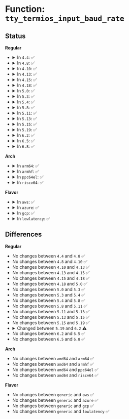 # Function: <code>tty_termios_input_baud_rate</code>

## Status
<b>Regular</b>
<ul>
<li>
<details>
<summary>In <code>4.4</code>: ✅</summary>

```c
speed_t tty_termios_input_baud_rate(struct ktermios *termios);
```

**Collision:** Unique Global

**Inline:** No

**Transformation:** False

**Instances:**

```
In drivers/tty/tty_ioctl.c (ffffffff814e81b0)
Location: drivers/tty/tty_ioctl.c:349
Inline: False
Direct callers:
  - drivers/tty/tty_io.c:tty_init_termios
  - drivers/tty/tty_ldisc.c:tty_ldisc_hangup
```
**Symbols:**

```
ffffffff814e81b0-ffffffff814e822f: tty_termios_input_baud_rate (STB_GLOBAL)
```
</details>
</li>
<li>
<details>
<summary>In <code>4.8</code>: ✅</summary>

```c
speed_t tty_termios_input_baud_rate(struct ktermios *termios);
```

**Collision:** Unique Global

**Inline:** No

**Transformation:** False

**Instances:**

```
In drivers/tty/tty_ioctl.c (ffffffff81539300)
Location: drivers/tty/tty_ioctl.c:344
Inline: False
Direct callers:
  - drivers/tty/tty_io.c:tty_init_termios
  - drivers/tty/tty_ldisc.c:tty_ldisc_hangup
```
**Symbols:**

```
ffffffff81539300-ffffffff8153937b: tty_termios_input_baud_rate (STB_GLOBAL)
```
</details>
</li>
<li>
<details>
<summary>In <code>4.10</code>: ✅</summary>

```c
speed_t tty_termios_input_baud_rate(struct ktermios *termios);
```

**Collision:** Unique Global

**Inline:** No

**Transformation:** False

**Instances:**

```
In drivers/tty/tty_ioctl.c (ffffffff81565a10)
Location: drivers/tty/tty_ioctl.c:344
Inline: False
Direct callers:
  - drivers/tty/tty_io.c:tty_init_termios
  - drivers/tty/tty_ldisc.c:tty_ldisc_hangup
```
**Symbols:**

```
ffffffff81565a10-ffffffff81565a8b: tty_termios_input_baud_rate (STB_GLOBAL)
```
</details>
</li>
<li>
<details>
<summary>In <code>4.13</code>: ✅</summary>

```c
speed_t tty_termios_input_baud_rate(struct ktermios *termios);
```

**Collision:** Unique Global

**Inline:** No

**Transformation:** False

**Instances:**

```
In drivers/tty/tty_baudrate.c (ffffffff8157ca80)
Location: drivers/tty/tty_baudrate.c:95
Inline: False
Direct callers:
  - drivers/tty/tty_io.c:tty_init_termios
  - drivers/tty/tty_ldisc.c:tty_ldisc_hangup
```
**Symbols:**

```
ffffffff8157ca80-ffffffff8157cafb: tty_termios_input_baud_rate (STB_GLOBAL)
```
</details>
</li>
<li>
<details>
<summary>In <code>4.15</code>: ✅</summary>

```c
speed_t tty_termios_input_baud_rate(struct ktermios *termios);
```

**Collision:** Unique Global

**Inline:** No

**Transformation:** False

**Instances:**

```
In drivers/tty/tty_baudrate.c (ffffffff815e15a0)
Location: drivers/tty/tty_baudrate.c:96
Inline: False
Direct callers:
  - drivers/tty/tty_io.c:tty_init_termios
  - drivers/tty/tty_ldisc.c:tty_ldisc_hangup
```
**Symbols:**

```
ffffffff815e15a0-ffffffff815e161b: tty_termios_input_baud_rate (STB_GLOBAL)
```
</details>
</li>
<li>
<details>
<summary>In <code>4.18</code>: ✅</summary>

```c
speed_t tty_termios_input_baud_rate(struct ktermios *termios);
```

**Collision:** Unique Global

**Inline:** No

**Transformation:** False

**Instances:**

```
In drivers/tty/tty_baudrate.c (ffffffff8161a820)
Location: drivers/tty/tty_baudrate.c:96
Inline: False
Direct callers:
  - drivers/tty/tty_io.c:tty_init_termios
  - drivers/tty/tty_ldisc.c:tty_ldisc_hangup
```
**Symbols:**

```
ffffffff8161a820-ffffffff8161a89b: tty_termios_input_baud_rate (STB_GLOBAL)
```
</details>
</li>
<li>
<details>
<summary>In <code>5.0</code>: ✅</summary>

```c
speed_t tty_termios_input_baud_rate(struct ktermios *termios);
```

**Collision:** Unique Global

**Inline:** No

**Transformation:** False

**Instances:**

```
In drivers/tty/tty_baudrate.c (ffffffff81637aa0)
Location: drivers/tty/tty_baudrate.c:96
Inline: False
Direct callers:
  - drivers/tty/tty_io.c:tty_init_termios
  - drivers/tty/tty_ldisc.c:tty_ldisc_hangup
```
**Symbols:**

```
ffffffff81637aa0-ffffffff81637b03: tty_termios_input_baud_rate (STB_GLOBAL)
```
</details>
</li>
<li>
<details>
<summary>In <code>5.3</code>: ✅</summary>

```c
speed_t tty_termios_input_baud_rate(struct ktermios *termios);
```

**Collision:** Unique Global

**Inline:** No

**Transformation:** False

**Instances:**

```
In drivers/tty/tty_baudrate.c (ffffffff8166bd70)
Location: drivers/tty/tty_baudrate.c:96
Inline: False
Direct callers:
  - drivers/tty/tty_io.c:tty_init_termios
  - drivers/tty/tty_ldisc.c:tty_ldisc_hangup
```
**Symbols:**

```
ffffffff8166bd70-ffffffff8166bddb: tty_termios_input_baud_rate (STB_GLOBAL)
```
</details>
</li>
<li>
<details>
<summary>In <code>5.4</code>: ✅</summary>

```c
speed_t tty_termios_input_baud_rate(struct ktermios *termios);
```

**Collision:** Unique Global

**Inline:** No

**Transformation:** False

**Instances:**

```
In drivers/tty/tty_baudrate.c (ffffffff8168e3e0)
Location: drivers/tty/tty_baudrate.c:96
Inline: False
Direct callers:
  - drivers/tty/tty_io.c:tty_init_termios
  - drivers/tty/tty_ldisc.c:tty_ldisc_hangup
```
**Symbols:**

```
ffffffff8168e3e0-ffffffff8168e44b: tty_termios_input_baud_rate (STB_GLOBAL)
```
</details>
</li>
<li>
<details>
<summary>In <code>5.8</code>: ✅</summary>

```c
speed_t tty_termios_input_baud_rate(struct ktermios *termios);
```

**Collision:** Unique Global

**Inline:** No

**Transformation:** False

**Instances:**

```
In drivers/tty/tty_baudrate.c (ffffffff817406a0)
Location: drivers/tty/tty_baudrate.c:92
Inline: False
Direct callers:
  - drivers/tty/tty_io.c:tty_init_termios
  - drivers/tty/tty_ldisc.c:tty_ldisc_hangup
```
**Symbols:**

```
ffffffff817406a0-ffffffff81740718: tty_termios_input_baud_rate (STB_GLOBAL)
```
</details>
</li>
<li>
<details>
<summary>In <code>5.11</code>: ✅</summary>

```c
speed_t tty_termios_input_baud_rate(struct ktermios *termios);
```

**Collision:** Unique Global

**Inline:** No

**Transformation:** False

**Instances:**

```
In drivers/tty/tty_baudrate.c (ffffffff8175c5d0)
Location: drivers/tty/tty_baudrate.c:92
Inline: False
Direct callers:
  - drivers/tty/tty_io.c:tty_init_termios
  - drivers/tty/tty_ldisc.c:tty_ldisc_hangup
```
**Symbols:**

```
ffffffff8175c5d0-ffffffff8175c648: tty_termios_input_baud_rate (STB_GLOBAL)
```
</details>
</li>
<li>
<details>
<summary>In <code>5.13</code>: ✅</summary>

```c
speed_t tty_termios_input_baud_rate(struct ktermios *termios);
```

**Collision:** Unique Global

**Inline:** No

**Transformation:** False

**Instances:**

```
In drivers/tty/tty_baudrate.c (ffffffff81740470)
Location: drivers/tty/tty_baudrate.c:93
Inline: False
Direct callers:
  - drivers/tty/tty_io.c:tty_init_termios
  - drivers/tty/tty_ldisc.c:tty_ldisc_hangup
```
**Symbols:**

```
ffffffff81740470-ffffffff817404d3: tty_termios_input_baud_rate (STB_GLOBAL)
```
</details>
</li>
<li>
<details>
<summary>In <code>5.15</code>: ✅</summary>

```c
speed_t tty_termios_input_baud_rate(struct ktermios *termios);
```

**Collision:** Unique Global

**Inline:** No

**Transformation:** False

**Instances:**

```
In drivers/tty/tty_baudrate.c (ffffffff817c0c60)
Location: drivers/tty/tty_baudrate.c:93
Inline: False
Direct callers:
  - drivers/tty/tty_io.c:tty_init_termios
  - drivers/tty/tty_ldisc.c:tty_ldisc_hangup
```
**Symbols:**

```
ffffffff817c0c60-ffffffff817c0ce2: tty_termios_input_baud_rate (STB_GLOBAL)
```
</details>
</li>
<li>
<details>
<summary>In <code>5.19</code>: ✅</summary>

```c
speed_t tty_termios_input_baud_rate(struct ktermios *termios);
```

**Collision:** Unique Global

**Inline:** No

**Transformation:** False

**Instances:**

```
In drivers/tty/tty_baudrate.c (ffffffff818fd590)
Location: drivers/tty/tty_baudrate.c:92
Inline: False
Direct callers:
  - drivers/tty/tty_io.c:tty_init_termios
  - drivers/tty/tty_ioctl.c:set_termios
  - drivers/tty/tty_ldisc.c:tty_ldisc_hangup
```
**Symbols:**

```
ffffffff818fd590-ffffffff818fd642: tty_termios_input_baud_rate (STB_GLOBAL)
```
</details>
</li>
<li>
<details>
<summary>In <code>6.2</code>: ✅</summary>

```c
speed_t tty_termios_input_baud_rate(const struct ktermios *termios);
```

**Collision:** Unique Global

**Inline:** No

**Transformation:** False

**Instances:**

```
In drivers/tty/tty_baudrate.c (ffffffff81a570c0)
Location: drivers/tty/tty_baudrate.c:88
Inline: False
Direct callers:
  - drivers/tty/tty_io.c:tty_init_termios
  - drivers/tty/tty_ioctl.c:set_termios
  - drivers/tty/tty_ldisc.c:tty_ldisc_hangup
```
**Symbols:**

```
ffffffff81a570c0-ffffffff81a571ac: tty_termios_input_baud_rate (STB_GLOBAL)
```
</details>
</li>
<li>
<details>
<summary>In <code>6.5</code>: ✅</summary>

```c
speed_t tty_termios_input_baud_rate(const struct ktermios *termios);
```

**Collision:** Unique Global

**Inline:** No

**Transformation:** False

**Instances:**

```
In drivers/tty/tty_baudrate.c (ffffffff81aa16a0)
Location: drivers/tty/tty_baudrate.c:88
Inline: False
Direct callers:
  - drivers/tty/tty_io.c:tty_init_termios
  - drivers/tty/tty_ioctl.c:set_termios
  - drivers/tty/tty_ldisc.c:tty_ldisc_hangup
```
**Symbols:**

```
ffffffff81aa16a0-ffffffff81aa178c: tty_termios_input_baud_rate (STB_GLOBAL)
```
</details>
</li>
<li>
<details>
<summary>In <code>6.8</code>: ✅</summary>

```c
speed_t tty_termios_input_baud_rate(const struct ktermios *termios);
```

**Collision:** Unique Global

**Inline:** No

**Transformation:** False

**Instances:**

```
In drivers/tty/tty_baudrate.c (ffffffff81af4100)
Location: drivers/tty/tty_baudrate.c:88
Inline: False
Direct callers:
  - drivers/tty/tty_io.c:tty_init_termios
  - drivers/tty/tty_ioctl.c:set_termios
  - drivers/tty/tty_ldisc.c:tty_ldisc_hangup
```
**Symbols:**

```
ffffffff81af4100-ffffffff81af41ec: tty_termios_input_baud_rate (STB_GLOBAL)
```
</details>
</li>
</ul>
<b>Arch</b>
<ul>
<li>
<details>
<summary>In <code>arm64</code>: ✅</summary>

```c
speed_t tty_termios_input_baud_rate(struct ktermios *termios);
```

**Collision:** Unique Global

**Inline:** No

**Transformation:** False

**Instances:**

```
In drivers/tty/tty_baudrate.c (ffff80001085f910)
Location: drivers/tty/tty_baudrate.c:96
Inline: False
Direct callers:
  - drivers/tty/tty_io.c:tty_init_termios
  - drivers/tty/tty_ldisc.c:tty_ldisc_hangup
```
**Symbols:**

```
ffff80001085f910-ffff80001085f9d0: tty_termios_input_baud_rate (STB_GLOBAL)
```
</details>
</li>
<li>
<details>
<summary>In <code>armhf</code>: ✅</summary>

```c
speed_t tty_termios_input_baud_rate(struct ktermios *termios);
```

**Collision:** Unique Global

**Inline:** No

**Transformation:** False

**Instances:**

```
In drivers/tty/tty_baudrate.c (c0966c08)
Location: drivers/tty/tty_baudrate.c:96
Inline: False
Direct callers:
  - drivers/tty/tty_io.c:tty_init_termios
  - drivers/tty/tty_ldisc.c:tty_ldisc_hangup
```
**Symbols:**

```
c0966c08-c0966c88: tty_termios_input_baud_rate (STB_GLOBAL)
```
</details>
</li>
<li>
<details>
<summary>In <code>ppc64el</code>: ✅</summary>

```c
speed_t tty_termios_input_baud_rate(struct ktermios *termios);
```

**Collision:** Unique Global

**Inline:** No

**Transformation:** False

**Instances:**

```
In drivers/tty/tty_baudrate.c (c0000000008fed50)
Location: drivers/tty/tty_baudrate.c:96
Inline: False
Direct callers:
  - drivers/tty/tty_io.c:tty_init_termios
  - drivers/tty/tty_io.c:tty_init_termios
  - drivers/tty/tty_ldisc.c:tty_ldisc_hangup
```
**Symbols:**

```
c0000000008fed50-c0000000008fee08: tty_termios_input_baud_rate (STB_GLOBAL)
```
</details>
</li>
<li>
<details>
<summary>In <code>riscv64</code>: ✅</summary>

```c
speed_t tty_termios_input_baud_rate(struct ktermios *termios);
```

**Collision:** Unique Global

**Inline:** No

**Transformation:** False

**Instances:**

```
In drivers/tty/tty_baudrate.c (ffffffe000537bc4)
Location: drivers/tty/tty_baudrate.c:96
Inline: False
Direct callers:
  - drivers/tty/tty_io.c:tty_init_termios
  - drivers/tty/tty_ldisc.c:tty_ldisc_hangup
```
**Symbols:**

```
ffffffe000537bc4-ffffffe000537c6c: tty_termios_input_baud_rate (STB_GLOBAL)
```
</details>
</li>
</ul>
<b>Flavor</b>
<ul>
<li>
<details>
<summary>In <code>aws</code>: ✅</summary>

```c
speed_t tty_termios_input_baud_rate(struct ktermios *termios);
```

**Collision:** Unique Global

**Inline:** No

**Transformation:** False

**Instances:**

```
In drivers/tty/tty_baudrate.c (ffffffff81653e60)
Location: drivers/tty/tty_baudrate.c:96
Inline: False
Direct callers:
  - drivers/tty/tty_io.c:tty_init_termios
  - drivers/tty/tty_ldisc.c:tty_ldisc_hangup
```
**Symbols:**

```
ffffffff81653e60-ffffffff81653ecb: tty_termios_input_baud_rate (STB_GLOBAL)
```
</details>
</li>
<li>
<details>
<summary>In <code>azure</code>: ✅</summary>

```c
speed_t tty_termios_input_baud_rate(struct ktermios *termios);
```

**Collision:** Unique Global

**Inline:** No

**Transformation:** False

**Instances:**

```
In drivers/tty/tty_baudrate.c (ffffffff81634240)
Location: drivers/tty/tty_baudrate.c:96
Inline: False
Direct callers:
  - drivers/tty/tty_io.c:tty_init_termios
  - drivers/tty/tty_ldisc.c:tty_ldisc_hangup
```
**Symbols:**

```
ffffffff81634240-ffffffff816342ab: tty_termios_input_baud_rate (STB_GLOBAL)
```
</details>
</li>
<li>
<details>
<summary>In <code>gcp</code>: ✅</summary>

```c
speed_t tty_termios_input_baud_rate(struct ktermios *termios);
```

**Collision:** Unique Global

**Inline:** No

**Transformation:** False

**Instances:**

```
In drivers/tty/tty_baudrate.c (ffffffff81682220)
Location: drivers/tty/tty_baudrate.c:96
Inline: False
Direct callers:
  - drivers/tty/tty_io.c:tty_init_termios
  - drivers/tty/tty_ldisc.c:tty_ldisc_hangup
```
**Symbols:**

```
ffffffff81682220-ffffffff8168228b: tty_termios_input_baud_rate (STB_GLOBAL)
```
</details>
</li>
<li>
<details>
<summary>In <code>lowlatency</code>: ✅</summary>

```c
speed_t tty_termios_input_baud_rate(struct ktermios *termios);
```

**Collision:** Unique Global

**Inline:** No

**Transformation:** False

**Instances:**

```
In drivers/tty/tty_baudrate.c (ffffffff8169c860)
Location: drivers/tty/tty_baudrate.c:96
Inline: False
Direct callers:
  - drivers/tty/tty_io.c:tty_init_termios
  - drivers/tty/tty_ldisc.c:tty_ldisc_hangup
```
**Symbols:**

```
ffffffff8169c860-ffffffff8169c8cb: tty_termios_input_baud_rate (STB_GLOBAL)
```
</details>
</li>
</ul>

## Differences
<b>Regular</b>
<ul>
<li>
No changes between <code>4.4</code> and <code>4.8</code> ✅
</li>
<li>
No changes between <code>4.8</code> and <code>4.10</code> ✅
</li>
<li>
No changes between <code>4.10</code> and <code>4.13</code> ✅
</li>
<li>
No changes between <code>4.13</code> and <code>4.15</code> ✅
</li>
<li>
No changes between <code>4.15</code> and <code>4.18</code> ✅
</li>
<li>
No changes between <code>4.18</code> and <code>5.0</code> ✅
</li>
<li>
No changes between <code>5.0</code> and <code>5.3</code> ✅
</li>
<li>
No changes between <code>5.3</code> and <code>5.4</code> ✅
</li>
<li>
No changes between <code>5.4</code> and <code>5.8</code> ✅
</li>
<li>
No changes between <code>5.8</code> and <code>5.11</code> ✅
</li>
<li>
No changes between <code>5.11</code> and <code>5.13</code> ✅
</li>
<li>
No changes between <code>5.13</code> and <code>5.15</code> ✅
</li>
<li>
No changes between <code>5.15</code> and <code>5.19</code> ✅
</li>
<li>
<details>
<summary>Changed between <code>5.19</code> and <code>6.2</code> ⚠️</summary>
<ul>
<li>
<b>Param type changed. </b>
<code>struct ktermios *termios</code> ➡️ <code>const struct ktermios *termios</code>
</li>
</ul>
</details>
</li>
<li>
No changes between <code>6.2</code> and <code>6.5</code> ✅
</li>
<li>
No changes between <code>6.5</code> and <code>6.8</code> ✅
</li>
</ul>
<b>Arch</b>
<ul>
<li>
No changes between <code>amd64</code> and <code>arm64</code> ✅
</li>
<li>
No changes between <code>amd64</code> and <code>armhf</code> ✅
</li>
<li>
No changes between <code>amd64</code> and <code>ppc64el</code> ✅
</li>
<li>
No changes between <code>amd64</code> and <code>riscv64</code> ✅
</li>
</ul>
<b>Flavor</b>
<ul>
<li>
No changes between <code>generic</code> and <code>aws</code> ✅
</li>
<li>
No changes between <code>generic</code> and <code>azure</code> ✅
</li>
<li>
No changes between <code>generic</code> and <code>gcp</code> ✅
</li>
<li>
No changes between <code>generic</code> and <code>lowlatency</code> ✅
</li>
</ul>
